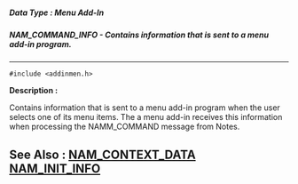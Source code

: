 ##### Data Type : Menu Add-In
##### NAM_COMMAND_INFO - Contains information that is sent to a menu add-in program.
---
```
#include <addinmen.h>
```
**Description :**

Contains information that is sent to a menu add-in program when the user 
selects one of its menu items.  The a menu add-in receives this information 
when processing the NAMM_COMMAND message from Notes.

**See Also :**
[NAM_CONTEXT_DATA](/domino-c-api-docs/reference/Data/NAM_CONTEXT_DATA)
[NAM_INIT_INFO](/domino-c-api-docs/reference/Data/NAM_INIT_INFO)
---
